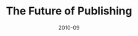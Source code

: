 ---
weight: 1000
title: "The Future of Publishing"
event: Flair Symposium, Harry Ransom Center
date: 2010-09
location: Austin
type: talk
links:
---
